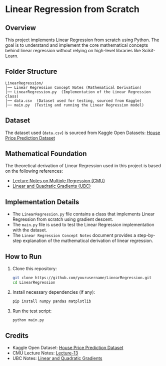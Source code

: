 # Linear Regression from Scratch

## Overview
This project implements Linear Regression from scratch using Python. The goal is to understand and implement the core mathematical concepts behind linear regression without relying on high-level libraries like Scikit-Learn.

## Folder Structure
```
LinearRegression/
│── Linear Regression Concept Notes (Mathematical Derivation)
│── LinearRegression.py  (Implementation of the Linear Regression class)
│── data.csv  (Dataset used for testing, sourced from Kaggle)
│── main.py  (Testing and running the Linear Regression model)
```

## Dataset
The dataset used (`data.csv`) is sourced from Kaggle Open Datasets:
[House Price Prediction Dataset](https://www.kaggle.com/datasets/shree1992/housedata)

## Mathematical Foundation
The theoretical derivation of Linear Regression used in this project is based on the following references:
- [Lecture Notes on Multiple Regression (CMU)](https://www.stat.cmu.edu/~cshalizi/mreg/15/lectures/13/lecture-13.pdf)
- [Linear and Quadratic Gradients (UBC)](https://www.cs.ubc.ca/~schmidtm/Courses/340-F16/linearQuadraticGradients.pdf)

## Implementation Details
- The `LinearRegression.py` file contains a class that implements Linear Regression from scratch using gradient descent.
- The `main.py` file is used to test the Linear Regression implementation with the dataset.
- The `Linear Regression Concept Notes` document provides a step-by-step explanation of the mathematical derivation of linear regression.

## How to Run
1. Clone this repository:
   ```sh
   git clone https://github.com/yourusername/LinearRegression.git
   cd LinearRegression
   ```
2. Install necessary dependencies (if any):
   ```sh
   pip install numpy pandas matplotlib
   ```
3. Run the test script:
   ```sh
   python main.py
   ```

## Credits
- Kaggle Open Dataset: [House Price Prediction Dataset](https://www.kaggle.com/datasets/shree1992/housedata)
- CMU Lecture Notes: [Lecture-13](https://www.stat.cmu.edu/~cshalizi/mreg/15/lectures/13/lecture-13.pdf)
- UBC Notes: [Linear and Quadratic Gradients](https://www.cs.ubc.ca/~schmidtm/Courses/340-F16/linearQuadraticGradients.pdf)
